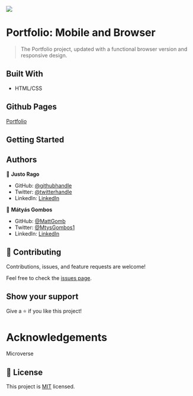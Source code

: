 ![](https://img.shields.io/badge/Microverse-blueviolet)

# Portfolio: Mobile and Browser

> The Portfolio project, updated with a functional browser version and responsive design.


## Built With

- HTML/CSS

## Github Pages

[Portfolio](https://asdt560.github.io/Portfolio/)

## Getting Started

## Authors

👤 **Justo Rago**

- GitHub: [@githubhandle](https://github.com/asdt560)
- Twitter: [@twitterhandle](https://twitter.com/JustoRago)
- LinkedIn: [LinkedIn]( www.linkedin.com/in/justo-rago-0714b5208)

👤 **Mátyás Gombos**

- GitHub: [@MattGomb](https://github.com/MattGomb)
- Twitter: [@MtysGombos1](https://twitter.com/MtysGombos1)
- LinkedIn: [LinkedIn](https://linkedin.com/in/gombos-mátyás-28139771/)

## 🤝 Contributing

Contributions, issues, and feature requests are welcome!

Feel free to check the [issues page](../../issues/).

## Show your support

Give a ⭐️ if you like this project!

# Acknowledgements

Microverse

## 📝 License

This project is [MIT](./LICENSE) licensed.

